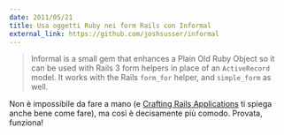 ```yaml
---
date: 2011/05/21
title: Usa oggetti Ruby nei form Rails con Informal
external_link: https://github.com/joshsusser/informal
---
```


> Informal is a small gem that enhances a Plain Old Ruby Object so it can be used with Rails 3 form helpers in place of an `ActiveRecord` model. It works with the Rails `form_for` helper, and `simple_form` as well.

Non è impossibile da fare a mano (e [Crafting Rails Applications](http://pragprog.com/titles/jvrails/crafting-rails-applications) ti spiega anche bene come fare), ma così è decisamente più comodo. Provata, funziona!
